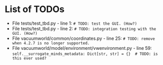 # List of TODOs

* File tests/test_tbd.py - line 1: `# TODO: test the GUI. (How?)`
* File tests/test_tbd.py - line 2: `# TODO: integration testing with the GUI. (How?)`
* File vacuumworld/common/coordinates.py - line 25: `# TODO: remove when 4.2.7 is no longer supported.`
* File vacuumworld/model/environment/vwenvironment.py - line 59: `self.__surrogate_minds_metadata: Dict[str, str] = {}  # TODO: is this ever used?`
